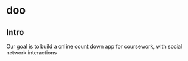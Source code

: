 # doo

## Intro

Our goal is to build a  online count down app for coursework, with social network interactions
